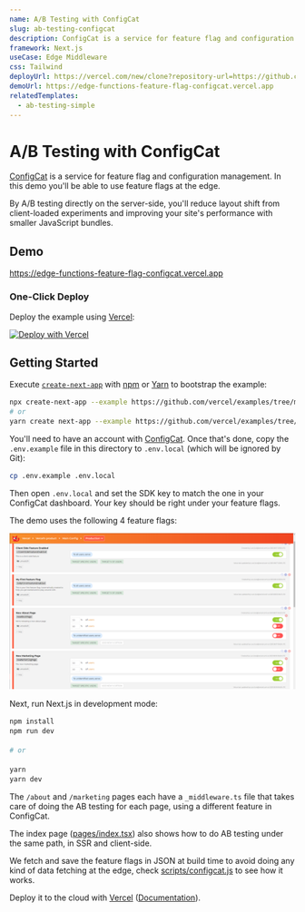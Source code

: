 ```yaml
---
name: A/B Testing with ConfigCat
slug: ab-testing-configcat
description: ConfigCat is a service for feature flag and configuration management. In this template you'll be able to use feature flags at the edge.
framework: Next.js
useCase: Edge Middleware
css: Tailwind
deployUrl: https://vercel.com/new/clone?repository-url=https://github.com/vercel/examples/tree/main/edge-middleware/feature-flag-configcat&env=NEXT_PUBLIC_CONFIGCAT_SDK_KEY&project-name=feature-flag-configcat&repository-name=feature-flag-configcat
demoUrl: https://edge-functions-feature-flag-configcat.vercel.app
relatedTemplates:
  - ab-testing-simple
---
```


# A/B Testing with ConfigCat

[ConfigCat](https://configcat.com) is a service for feature flag and configuration management. In this demo you'll be able to use feature flags at the edge.

By A/B testing directly on the server-side, you'll reduce layout shift from client-loaded experiments and improving your site's performance with smaller JavaScript bundles.

## Demo

https://edge-functions-feature-flag-configcat.vercel.app

### One-Click Deploy

Deploy the example using [Vercel](https://vercel.com?utm_source=github&utm_medium=readme):

[![Deploy with Vercel](https://vercel.com/button)](https://vercel.com/new/clone?repository-url=https://github.com/vercel/examples/tree/main/edge-middleware/feature-flag-configcat&env=NEXT_PUBLIC_CONFIGCAT_SDK_KEY&project-name=feature-flag-configcat&repository-name=feature-flag-configcat)

## Getting Started

Execute [`create-next-app`](https://github.com/vercel/next.js/tree/canary/packages/create-next-app) with [npm](https://docs.npmjs.com/cli/init) or [Yarn](https://yarnpkg.com/lang/en/docs/cli/create/) to bootstrap the example:

```bash
npx create-next-app --example https://github.com/vercel/examples/tree/main/edge-middleware/feature-flag-configcat feature-flag-configcat
# or
yarn create next-app --example https://github.com/vercel/examples/tree/main/edge-middleware/feature-flag-configcat feature-flag-configcat
```

You'll need to have an account with [ConfigCat](https://app.configcat.com/signup). Once that's done, copy the `.env.example` file in this directory to `.env.local` (which will be ignored by Git):

```bash
cp .env.example .env.local
```

Then open `.env.local` and set the SDK key to match the one in your ConfigCat dashboard. Your key should be right under your feature flags.

The demo uses the following 4 feature flags:

![ConfigCat dashboard](docs/configcat.png)

Next, run Next.js in development mode:

```bash
npm install
npm run dev

# or

yarn
yarn dev
```

The `/about` and `/marketing` pages each have a `_middleware.ts` file that takes care of doing the AB testing for each page, using a different feature in ConfigCat.

The index page ([pages/index.tsx](pages/index.tsx)) also shows how to do AB testing under the same path, in SSR and client-side.

We fetch and save the feature flags in JSON at build time to avoid doing any kind of data fetching at the edge, check [scripts/configcat.js](scripts/configcat.js) to see how it works.

Deploy it to the cloud with [Vercel](https://vercel.com/new?utm_source=github&utm_medium=readme&utm_campaign=edge-middleware-eap) ([Documentation](https://nextjs.org/docs/deployment)).
